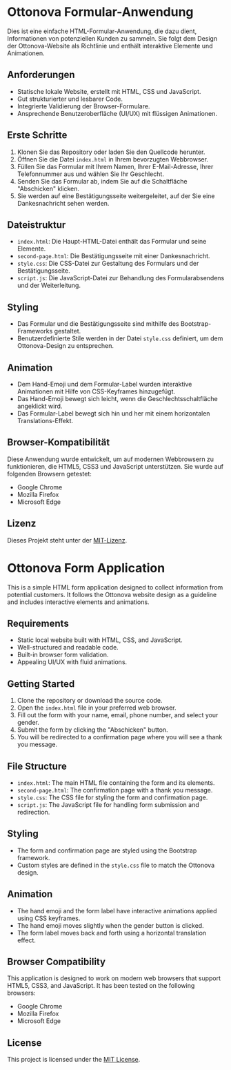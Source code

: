 # Ottonova Formular-Anwendung

Dies ist eine einfache HTML-Formular-Anwendung, die dazu dient, Informationen von potenziellen Kunden zu sammeln. Sie folgt dem Design der Ottonova-Website als Richtlinie und enthält interaktive Elemente und Animationen.

## Anforderungen

- Statische lokale Website, erstellt mit HTML, CSS und JavaScript.
- Gut strukturierter und lesbarer Code.
- Integrierte Validierung der Browser-Formulare.
- Ansprechende Benutzeroberfläche (UI/UX) mit flüssigen Animationen.

## Erste Schritte

1. Klonen Sie das Repository oder laden Sie den Quellcode herunter.
2. Öffnen Sie die Datei `index.html` in Ihrem bevorzugten Webbrowser.
3. Füllen Sie das Formular mit Ihrem Namen, Ihrer E-Mail-Adresse, Ihrer Telefonnummer aus und wählen Sie Ihr Geschlecht.
4. Senden Sie das Formular ab, indem Sie auf die Schaltfläche "Abschicken" klicken.
5. Sie werden auf eine Bestätigungsseite weitergeleitet, auf der Sie eine Dankesnachricht sehen werden.

## Dateistruktur

- `index.html`: Die Haupt-HTML-Datei enthält das Formular und seine Elemente.
- `second-page.html`: Die Bestätigungsseite mit einer Dankesnachricht.
- `style.css`: Die CSS-Datei zur Gestaltung des Formulars und der Bestätigungsseite.
- `script.js`: Die JavaScript-Datei zur Behandlung des Formularabsendens und der Weiterleitung.

## Styling

- Das Formular und die Bestätigungsseite sind mithilfe des Bootstrap-Frameworks gestaltet.
- Benutzerdefinierte Stile werden in der Datei `style.css` definiert, um dem Ottonova-Design zu entsprechen.

## Animation

- Dem Hand-Emoji und dem Formular-Label wurden interaktive Animationen mit Hilfe von CSS-Keyframes hinzugefügt.
- Das Hand-Emoji bewegt sich leicht, wenn die Geschlechtsschaltfläche angeklickt wird.
- Das Formular-Label bewegt sich hin und her mit einem horizontalen Translations-Effekt.

## Browser-Kompatibilität

Diese Anwendung wurde entwickelt, um auf modernen Webbrowsern zu funktionieren, die HTML5, CSS3 und JavaScript unterstützen. Sie wurde auf folgenden Browsern getestet:

- Google Chrome
- Mozilla Firefox
- Microsoft Edge

## Lizenz

Dieses Projekt steht unter der [MIT-Lizenz](LICENSE).







# Ottonova Form Application

This is a simple HTML form application designed to collect information from potential customers. It follows the Ottonova website design as a guideline and includes interactive elements and animations.

## Requirements

- Static local website built with HTML, CSS, and JavaScript.
- Well-structured and readable code.
- Built-in browser form validation.
- Appealing UI/UX with fluid animations.

## Getting Started

1. Clone the repository or download the source code.
2. Open the `index.html` file in your preferred web browser.
3. Fill out the form with your name, email, phone number, and select your gender.
4. Submit the form by clicking the "Abschicken" button.
5. You will be redirected to a confirmation page where you will see a thank you message.

## File Structure

- `index.html`: The main HTML file containing the form and its elements.
- `second-page.html`: The confirmation page with a thank you message.
- `style.css`: The CSS file for styling the form and confirmation page.
- `script.js`: The JavaScript file for handling form submission and redirection.

## Styling

- The form and confirmation page are styled using the Bootstrap framework.
- Custom styles are defined in the `style.css` file to match the Ottonova design.

## Animation

- The hand emoji and the form label have interactive animations applied using CSS keyframes.
- The hand emoji moves slightly when the gender button is clicked.
- The form label moves back and forth using a horizontal translation effect.

## Browser Compatibility

This application is designed to work on modern web browsers that support HTML5, CSS3, and JavaScript. It has been tested on the following browsers:

- Google Chrome
- Mozilla Firefox
- Microsoft Edge

## License

This project is licensed under the [MIT License](LICENSE).


